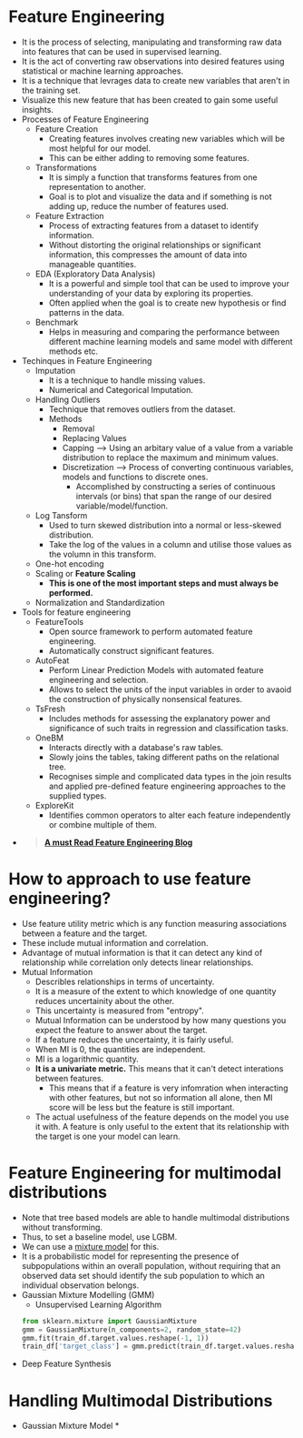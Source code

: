 # Feature Engineering
* It is the process of selecting, manipulating and transforming raw data into features that can be used in supervised learning.
* It is the act of converting raw observations into desired features using statistical or machine learning approaches.
* It is a technique that levrages data to create new variables that aren't in the training set.
* Visualize this new feature that has been created to gain some useful insights.
* Processes of Feature Engineering
    * Feature Creation
        * Creating features involves creating new variables which will be most helpful for our model.
        * This can be either adding to removing some features.
    * Transformations
        * It is simply a function that transforms features from one representation to another.
        * Goal is to plot and visualize the data and if something is not adding up, reduce the number of features used.
    * Feature Extraction
        * Process of extracting features from a dataset to identify information.
        * Without distorting the original relationships or significant information, this compresses the amount of data into manageable quantities.
    * EDA (Exploratory Data Analysis)
        * It is a powerful and simple tool that can be used to improve your understanding of your data by exploring its properties.
        * Often applied when the goal is to create new hypothesis or find patterns in the data.
    * Benchmark
        * Helps in measuring and comparing the performance between different machine learning models and same model with different methods etc.
* Techinques in Feature Engineering
    * Imputation
        * It is a technique to handle missing values.
        * Numerical and Categorical Imputation.
    * Handling Outliers
        * Technique that removes outliers from the dataset.
        * Methods
            * Removal
            * Replacing Values
            * Capping --> Using an arbitary value of a value from a variable distribution to replace the maximum and minimum values.
            * Discretization --> Process of converting continuous variables, models and functions to discrete ones.
                * Accomplished by constructing a series of continuous intervals (or bins) that span the range of our desired variable/model/function.
    * Log Tansform
        * Used to turn skewed distribution into a normal or less-skewed distribution.
        * Take the log of the values in a column and utilise those values as the volumn in this transform.
    * One-hot encoding
    * Scaling or **Feature Scaling**
        * **This is one of the most important steps and must always be performed.**
    * Normalization and Standardization
* Tools for feature engineering
    * FeatureTools
        * Open source framework to perform automated feature engineering.
        * Automatically construct significant features.
    * AutoFeat
        * Perform Linear Prediction Models with automated feature engineering and selection.
        * Allows to select the units of the input variables in order to avaoid the construction of physically nonsensical features.
    * TsFresh
        * Includes methods for assessing the explanatory power and significance of such traits in regression and classification tasks.
    * OneBM
        * Interacts directly with a database's raw tables.
        * Slowly joins the tables, taking different paths on the relational tree.
        * Recognises simple and complicated data types in the join results and applied pre-defined feature engineering approaches to the supplied types.
    * ExploreKit
        * Identifies common operators to alter each feature independently or combine multiple of them.
* > [**A must Read Feature Engineering Blog**](https://towardsdatascience.com/feature-engineering-for-machine-learning-3a5e293a5114#3abe)


# How to approach to use feature engineering?
* Use feature utility metric which is any function measuring associations between a feature and the target.
* These include mutual information and correlation.
* Advantage of mutual information is that it can detect any kind of relationship while correlation only detects linear relationships.
* Mutual Information
    * Describles relationships in terms of uncertainty.
    * It is a measure of the extent to which knowledge of one quantity reduces uncertainity about the other.
    * This uncertainty is measured from "entropy".
    * Mutual Information can be understood by how many questions you expect the feature to answer about the target.
    * If a feature reduces the uncertainty, it is fairly useful.
    * When MI is 0, the quantities are independent.
    * MI is a logarithmic quantity.
    * **It is a univariate metric.** This means that it can't detect interations between features.
        * This means that if a feature is very infomration when interacting with other features, but not so information all alone, then MI score will be less but the feature is still important.
    * The actual usefulness of the feature depends on the model you use it with. A feature is only useful to the extent that its relationship with the target is one your model can learn.

# Feature Engineering for multimodal distributions
* Note that tree based models are able to handle multimodal distributions without transforming.
* Thus, to set a baseline model, use LGBM.
* We can use a [mixture model](https://en.wikipedia.org/wiki/Mixture_model) for this. 
* It is a probabilistic model for representing the presence of subpopulations within an overall population, without requiring that an observed data set should identify the sub population to which an individual observation belongs.
* Gaussian Mixture Modelling (GMM)
    * Unsupervised Learning Algorithm
    ```python
    from sklearn.mixture import GaussianMixture
    gmm = GaussianMixture(n_components=2, random_state=42)
    gmm.fit(train_df.target.values.reshape(-1, 1))
    train_df['target_class'] = gmm.predict(train_df.target.values.reshape(-1, 1))
    ```
* Deep Feature Synthesis

# Handling Multimodal Distributions
* Gaussian Mixture Model
    * 